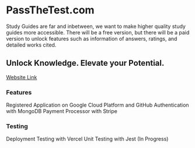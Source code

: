 # PassTheTest.com

Study Guides are far and inbetween, we want to make higher quality study guides more accessible. There will be a free version, but there will be a paid version to unlock features such as information of answers, ratings, and detailed works cited.

## Unlock Knowledge. Elevate your Potential.

[Website Link](https://csc-131-web-project-fzkm.vercel.app)

### Features

Registered Application on Google Cloud Platform and GitHub
Authentication with MongoDB
Payment Processor with Stripe

### Testing

Deployment Testing with Vercel
Unit Testing with Jest (In Progress)
